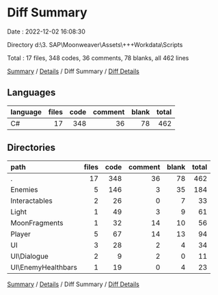 # Diff Summary

Date : 2022-12-02 16:08:30

Directory d:\\3. SAP\\Moonweaver\\Assets\\+++Workdata\\Scripts

Total : 17 files,  348 codes, 36 comments, 78 blanks, all 462 lines

[Summary](results.md) / [Details](details.md) / Diff Summary / [Diff Details](diff-details.md)

## Languages
| language | files | code | comment | blank | total |
| :--- | ---: | ---: | ---: | ---: | ---: |
| C# | 17 | 348 | 36 | 78 | 462 |

## Directories
| path | files | code | comment | blank | total |
| :--- | ---: | ---: | ---: | ---: | ---: |
| . | 17 | 348 | 36 | 78 | 462 |
| Enemies | 5 | 146 | 3 | 35 | 184 |
| Interactables | 2 | 26 | 0 | 7 | 33 |
| Light | 1 | 49 | 3 | 9 | 61 |
| MoonFragments | 1 | 32 | 14 | 10 | 56 |
| Player | 5 | 67 | 14 | 13 | 94 |
| UI | 3 | 28 | 2 | 4 | 34 |
| UI\\Dialogue | 2 | 9 | 2 | 0 | 11 |
| UI\\EnemyHealthbars | 1 | 19 | 0 | 4 | 23 |

[Summary](results.md) / [Details](details.md) / Diff Summary / [Diff Details](diff-details.md)